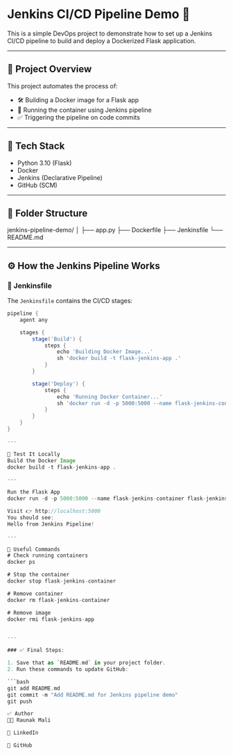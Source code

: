 # Jenkins CI/CD Pipeline Demo 🚀

This is a simple DevOps project to demonstrate how to set up a Jenkins CI/CD pipeline to build and deploy a Dockerized Flask application.

---

## 📌 Project Overview

This project automates the process of:
- 🛠 Building a Docker image for a Flask app
- 🚀 Running the container using Jenkins pipeline
- ✅ Triggering the pipeline on code commits

---

## 🧰 Tech Stack

- Python 3.10 (Flask)
- Docker
- Jenkins (Declarative Pipeline)
- GitHub (SCM)

---

## 📁 Folder Structure

jenkins-pipeline-demo/
│
├── app.py
├── Dockerfile
├── Jenkinsfile
└── README.md


---

## ⚙️ How the Jenkins Pipeline Works

### 🔸 Jenkinsfile
The `Jenkinsfile` contains the CI/CD stages:

```groovy
pipeline {
    agent any

    stages {
        stage('Build') {
            steps {
                echo 'Building Docker Image...'
                sh 'docker build -t flask-jenkins-app .'
            }
        }

        stage('Deploy') {
            steps {
                echo 'Running Docker Container...'
                sh 'docker run -d -p 5000:5000 --name flask-jenkins-container flask-jenkins-app || true'
            }
        }
    }
}

---

🧪 Test It Locally
Build the Docker Image
docker build -t flask-jenkins-app .

---

Run the Flask App
docker run -d -p 5000:5000 --name flask-jenkins-container flask-jenkins-app

Visit 👉 http://localhost:5000
You should see:
Hello from Jenkins Pipeline!

---

📎 Useful Commands
# Check running containers
docker ps

# Stop the container
docker stop flask-jenkins-container

# Remove container
docker rm flask-jenkins-container

# Remove image
docker rmi flask-jenkins-app


---

### ✅ Final Steps:

1. Save that as `README.md` in your project folder.
2. Run these commands to update GitHub:

```bash
git add README.md
git commit -m "Add README.md for Jenkins pipeline demo"
git push

✅ Author
👨‍💻 Raunak Mali

🔗 LinkedIn

🐙 GitHub

